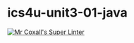 # ics4u-unit3-01-java

[![Mr Coxall's Super Linter](https://github.com/Aidan-Lalonde-Novales/ics4u-unit3-01-java/workflows/Mr%20Coxall's%20Super%20Linter/badge.svg)](https://github.com/Aidan-Lalonde-Novales/ics4u-unit3-01-java/actions/)
